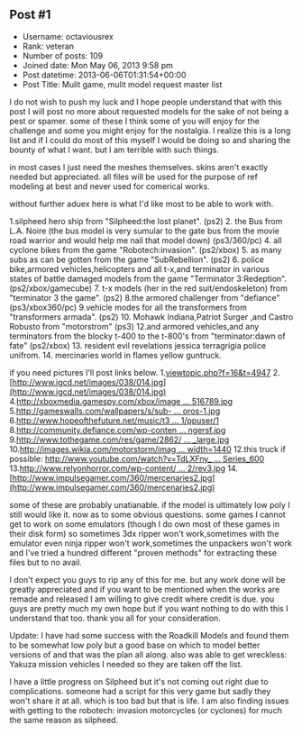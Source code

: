 ## Post #1
- Username: octaviousrex
- Rank: veteran
- Number of posts: 109
- Joined date: Mon May 06, 2013 9:58 pm
- Post datetime: 2013-06-06T01:31:54+00:00
- Post Title: Mulit game, mulit model request master list

I do not wish to push my luck and I hope people understand that with this post I will post no more about requested models for the sake of not being a pest or spamer. some of these I think some of you will enjoy for the challenge and some you might enjoy for the nostalgia. I realize this is a long list and if I could do most of this myself I would be doing so and sharing the bounty of what I want. but I am terrible with such things.

 in most cases I just need the meshes themselves. skins aren't exactly needed but appreciated. all files will be used for the purpose of ref modeling at best and never used for comerical works.

 without further aduex here is what I'd like most to be able to work with.

 1.silpheed hero ship from "Silpheed:the lost planet". (ps2)
 2. the Bus from L.A. Noire (the bus model is very sumular to the gate bus from the movie road warrior and would help me nail that model down) (ps3/360/pc)
 4. all cyclone bikes from the game "Robotech:invasion". (ps2/xbox)
 5. as many subs as can be gotten from the game "SubRebellion". (ps2)
 6. police bike,armored vehicles,helicopters and all t-x,and terminator in various states of battle damaged models from the
game "Terminator 3:Redeption". (ps2/xbox/gamecube)
 7. t-x models (her in the red suit/endoskeleton) from "terminator 3 the game". (ps2)
 8.the armored challenger from "defiance" (ps3/xbox360/pc)
 9.vehicle modes for all the transformers from "transformers armada". (ps2)
10. Mohawk Indiana,Patriot Surger ,and Castro Robusto from "motorstrom" (ps3)
12.and armored vehicles,and any terminators from the blocky t-400 to the t-800's from "terminator:dawn of fate" (ps2/xbox)
13. resident evil revelations jessica terragrigia police unifrom.
14. mercinaries world in flames yellow guntruck.

 if you need pictures I'll post links below.
1.[viewtopic.php?f=16&t=4947](http://forum.xentax.com/viewtopic.php?f=16&t=4947)
2.[http://www.igcd.net/images/038/014.jpg](http://www.igcd.net/images/038/014.jpg)
4.[http://xboxmedia.gamespy.com/xbox/image ... 516789.jpg](http://xboxmedia.gamespy.com/xbox/image/02c_1087516789.jpg)
5.[http://gameswalls.com/wallpapers/s/sub- ... oros-1.jpg](http://gameswalls.com/wallpapers/s/sub-rebellion/ganeha-1.jpg,http://gameswalls.com/wallpapers/s/sub-rebellion/toros-1.jpg)
6.[http://www.hopeofthefuture.net/music/t3 ... 1/ppuser/1](http://www.hopeofthefuture.net/music/t3redemption-front.jpg,http://www.the-nextlevel.com/previews/multi/terminator-3-redemption/terminator-3-redemption-f.jpg,http://www.defence.gov.au/news/armynews/editions/1109/images/common%20pages/20-T3-R1edit%20II%20Nov%204.jpg,http://media.teamxbox.com/games/ss/889/1091105007.jpg,http://images.playfrance.com/3/1011/artwork/zoom/0537.jpg,http://www.gamersgallery.com/gallery/showphoto.php/photo/17421/size/big/cat/,http://www.gamersgallery.com/gallery/showphoto.php/photo/17446,http://www.gamersgallery.com/gallery/showphoto.php/photo/17445,http://www.gamersgallery.com/gallery/showphoto.php/photo/17440/sort/1/ppuser/1)
8.[http://community.defiance.com/wp-conten ... ngersf.jpg](http://community.defiance.com/wp-content/uploads/2013/01/challengersf.jpg)
9.[http://www.tothegame.com/res/game/2862/ ... _large.jpg](http://www.tothegame.com/res/game/2862/feature/2003-09-30/screen9_large.jpg)
10.[http://images.wikia.com/motorstorm/imag ... width=1440](http://images.wikia.com/motorstorm/images/7/73/001_Mohawk_Indiana.jpg,http://www.igcd.net/vehicle.php?id=5677&width=1440,http://www.igcd.net/vehicle.php?id=494&width=1440)
12.this truck if possible: [http://www.youtube.com/watch?v=TdLXFny_ ... Series_600](http://www.youtube.com/watch?v=TdLXFny_LT0,http://terminator.wikia.com/wiki/Series_400,http://terminator.wikia.com/wiki/Series_500,http://terminator.wikia.com/wiki/Series_600)
13.[http://www.relyonhorror.com/wp-content/ ... 2/rev3.jpg](http://www.relyonhorror.com/wp-content/uploads/2011/12/rev3.jpg)
14.[http://www.impulsegamer.com/360/mercenaries2.jpg](http://www.impulsegamer.com/360/mercenaries2.jpg)

 some of these are probably unatianable. if the model is ultimately low poly I still would like it. now as to some obvious questions. some games I cannot get to work on some emulators (though I do own most of these games in their disk form) so sometimes 3dx ripper won't work,sometimes with the emulator even ninja ripper won't work,sometimes the unpackers won't work and I've tried a hundred different "proven methods" for extracting these files but to no avail.

 I don't expect you guys to rip any of this for me. but any work done will be greatly appreciated and if you want to be mentioned when the works are remade and released I am willing to give credit where credit is due. you guys are pretty much my own hope but if you want nothing to do with this I understand that too. thank you all for your consideration.

 Update: I have had some success with the Roadkill Models and found them to be somewhat low poly but a good base on which to model better versions of and that was the plan all along. also was able to get wreckless: Yakuza mission vehicles I needed so they are taken off the list.

  I have a little progress on Silpheed but it's not coming out right due to complications. someone had a script for this very game but sadly they won't share it at all. which is too bad but that is life. I am also finding issues with getting to the robotech: invasion motorcycles (or cyclones) for much the same reason as silpheed.
